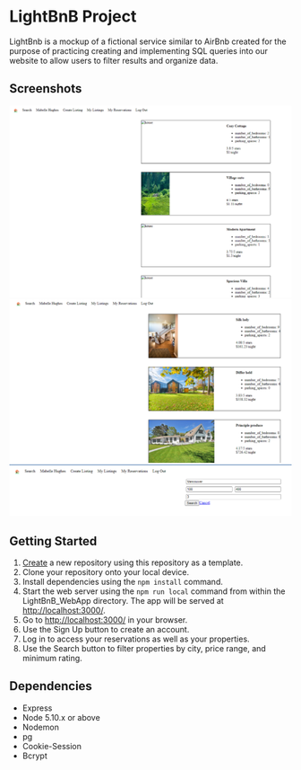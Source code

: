 # LightBnB Project

LightBnb is a mockup of a fictional service similar to AirBnb created for the purpose of practicing creating and implementing SQL queries into our website to allow users to filter results and organize data. 

## Screenshots

!["Screenshot of Main Feed"](https://github.com/bendhallam/LightBnB/blob/master/docs/LightBnB%20main_feed.png)
!["Screenshot of My Reservations"](https://github.com/bendhallam/LightBnB/blob/master/docs/LightBnB%20my_reservations.png)
!["Screenshot of Search Function"](https://github.com/bendhallam/LightBnB/blob/master/docs/LightBnB%20search_function.png)


## Getting Started

1. [Create](https://docs.github.com/en/repositories/creating-and-managing-repositories/creating-a-repository-from-a-template) a new repository using this repository as a template.
2. Clone your repository onto your local device.
3. Install dependencies using the `npm install` command.
3. Start the web server using the `npm run local` command from within the LightBnB_WebApp directory. The app will be served at <http://localhost:3000/>.
4. Go to <http://localhost:3000/> in your browser.
5. Use the Sign Up button to create an account.
6. Log in to access your reservations as well as your properties.
7. Use the Search button to filter properties by city, price range, and minimum rating. 

## Dependencies

- Express
- Node 5.10.x or above
- Nodemon
- pg
- Cookie-Session
- Bcrypt

